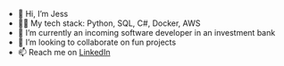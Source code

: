 - 👋 Hi, I’m Jess
- 👩‍💻 My tech stack: Python, SQL, C#, Docker, AWS
- 🌱 I’m currently an incoming software developer in an investment bank
- 💞️ I’m looking to collaborate on fun projects
- 📫 Reach me on [LinkedIn](https://www.linkedin.com/in/jessicacaiqingyang/)

<!---
JessicaCaiqingYang/JessicaCaiqingYang is a ✨ special ✨ repository because its `README.md` (this file) appears on your GitHub profile.
You can click the Preview link to take a look at your changes.
--->
